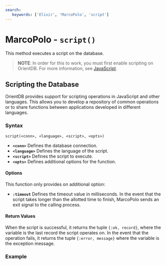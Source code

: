 ```yaml
---
search:
   keywords: ['Elixir', 'MarcoPolo', 'script']
---
```


# MarcoPolo - `script()`

This method executes a script on the database.

>**NOTE**: In order for this to work, you must first enable scripting on OrientDB.  For more information, see [JavaScript](Javascript-COmmand.md).

## Scripting the Database

OrientDB provides support for scripting operations in JavaScript and other languages. This allows you to develop a repository of common operations or to share functions between applications developed in different languages. 

### Syntax

```
script(<conn>, <language>, <script>, <opts>)
```

- **`<conn>`** Defines the database connection.
- **`<language>`** Defines the language of the script.
- **`<script>`** Defines the script to execute.
- **`<opts>`** Defines additional options for the function.

#### Options

This function only provides on additional option:

- **`:timeout`** Defines the timeout value in milliseconds.  In the event that the script takes longer than the allotted time to finish, MarcoPolo sends an exit signal to the calling process.

#### Return Values

When the script is successful, it returns the tuple `{:ok, record}`, where the variable is the last record the script operates on.  In the event that the operation fails, it returns the tuple `{:error, message}` where the variable is the exception message.

### Example
